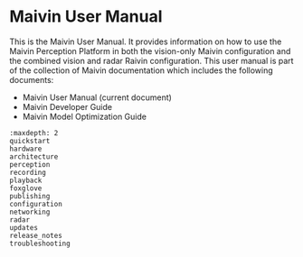 # Maivin User Manual

This is the Maivin User Manual.  It provides information on how to use the Maivin Perception Platform in both the vision-only Maivin configuration and the combined vision and radar Raivin configuration. This user manual is part of the collection of Maivin documentation which includes the following documents:

- Maivin User Manual (current document)
- Maivin Developer Guide
- Maivin Model Optimization Guide

```{toctree}
:maxdepth: 2   
quickstart
hardware
architecture
perception
recording
playback
foxglove
publishing
configuration
networking
radar
updates
release_notes
troubleshooting
```
